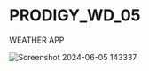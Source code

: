 # PRODIGY_WD_05
WEATHER APP



![Screenshot 2024-06-05 143337](https://github.com/Somnadh02/PRODIGY_WD_05/assets/122609915/f80a9018-6a47-49f3-9fc0-9e8aaf03651c)
